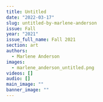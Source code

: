 ```yaml
---
title: Untitled
date: "2022-03-17"
slug: untitled-by-marlene-anderson
issue: Fall
year: "2021"
issue_full_name: Fall 2021
section: art
authors:
  - Marlene Anderson
images:
  - marlene_anderson_untitled.png
videos: []
audio: []
main_image: ""
banner_image: ""
---
```

 
